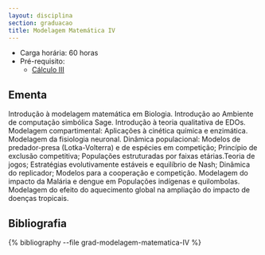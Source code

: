 ```yaml
---
layout: disciplina
section: graduacao
title: Modelagem Matemática IV
---
```


- Carga horária: 60 horas 
- Pré-requisito:
    - [Cálculo III](calculo-III.html)

## Ementa 

Introdução à modelagem matemática em Biologia. Introdução ao Ambiente de computação simbólica Sage. Introdução à teoria qualitativa de EDOs. Modelagem compartimental: Aplicações à cinética química e enzimática. Modelagem da fisiologia neuronal. Dinâmica populacional:  Modelos de predador-presa (Lotka-Volterra) e de espécies em competição; Princípio de exclusão competitiva; Populações estruturadas por faixas etárias.Teoria de jogos; Estratégias evolutivamente estáveis e equilíbrio de Nash; Dinâmica do replicador; Modelos para a cooperação e competição. Modelagem do impacto da Malária  e dengue em Populações indígenas e quilombolas. 
Modelagem do efeito do aquecimento global na ampliação do impacto de doenças tropicais.


## Bibliografia

{% bibliography --file grad-modelagem-matematica-IV %}
